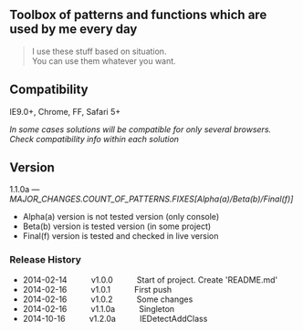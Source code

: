 Toolbox of patterns and functions which are used by me every day
---

> I use these stuff based on situation.  
> You can use them whatever you want.

Compatibility
---

IE9.0+,
Chrome,
FF,
Safari 5+

*In some cases solutions will be compatible for only several browsers. Check 
compatibility info within each solution*

Version
---

1.1.0a — *MAJOR_CHANGES.COUNT_OF_PATTERNS.FIXES[Alpha(a)/Beta(b)/Final(f)]*

 - Alpha(a) version is not tested version (only console)
 - Beta(b) version is tested version (in some project)
 - Final(f) version is tested and checked in live version

### Release History

 * 2014-02-14   v1.0.0   Start of project. Create 'README.md'
 * 2014-02-16   v1.0.1   First push
 * 2014-02-16   v1.0.2   Some changes
 * 2014-02-16   v1.1.0a   Singleton
 * 2014-10-16   v1.2.0a   IEDetectAddClass